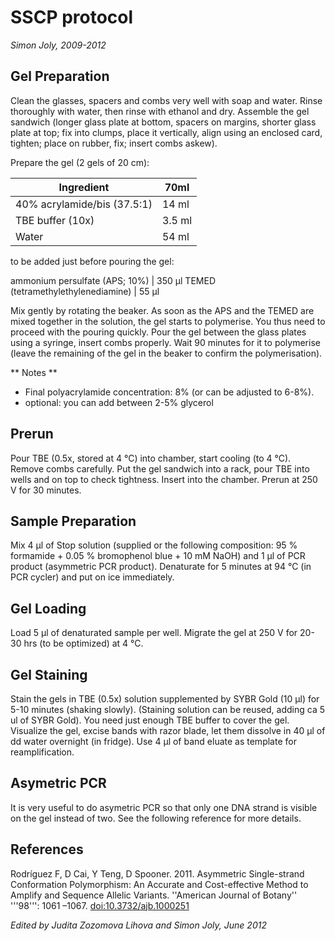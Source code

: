 SSCP protocol
=============

*Simon Joly, 2009-2012*

Gel Preparation
---------------

Clean the glasses, spacers and combs very well with soap and water. Rinse thoroughly with water, then rinse with ethanol and dry. Assemble the gel sandwich (longer glass plate at bottom, spacers on margins, shorter glass plate at top; fix into clumps, place it vertically, align using an enclosed card, tighten; place on rubber, fix; insert combs askew).

Prepare the gel (2 gels of 20 cm):

Ingredient | 70ml
---------- | ----
40% acrylamide/bis (37.5:1) | 14 ml
TBE buffer (10x) | 3.5 ml
Water | 54 ml

to be added just before pouring the gel:

ammonium persulfate (APS; 10%) | 350 μl
TEMED (tetramethylethylenediamine) | 55 μl

Mix gently by rotating the beaker. As soon as the APS and the TEMED are mixed together in the solution, the gel starts to polymerise. You thus need to proceed with the pouring quickly. Pour the gel between the glass plates using a syringe, insert combs properly. Wait 90 minutes for it to polymerise (leave the remaining of the gel in the beaker to confirm the polymerisation).

** Notes **

* Final polyacrylamide concentration: 8% (or can be adjusted to 6-8%).
* optional: you can add between 2-5% glycerol

## Prerun

Pour TBE (0.5x, stored at 4 °C) into chamber, start cooling (to 4 °C).  Remove combs carefully. Put the gel sandwich into a rack, pour TBE into wells and on top to check tightness. Insert into the chamber.  Prerun at 250 V for 30 minutes.

## Sample Preparation

Mix 4 μl of Stop solution (supplied or the following composition: 95 % formamide + 0.05 % bromophenol blue + 10 mM NaOH) and 1 μl of PCR product (asymmetric PCR product). Denaturate for 5 minutes at 94 °C (in PCR cycler) and put on ice immediately.

## Gel Loading

Load 5 μl of denaturated sample per well. Migrate the gel at 250 V for 20-30 hrs (to be optimized) at 4 °C.

## Gel Staining

Stain the gels in TBE (0.5x) solution supplemented by SYBR Gold (10 μl) for 5-10 minutes (shaking slowly).  (Staining solution can be reused, adding ca 5 ul of SYBR Gold). You need just enough TBE buffer to cover the gel. Visualize the gel, excise bands with razor blade, let them dissolve in 40 μl of dd water overnight (in fridge). Use 4 μl of band eluate as template for reamplification.

## Asymetric PCR

It is very useful to do asymetric PCR so that only one DNA strand is visible on the gel instead of two. See the following reference for more details.

## References

Rodríguez F, D Cai, Y Teng, D Spooner. 2011. Asymmetric Single-strand Conformation Polymorphism: An Accurate and Cost-effective Method to Amplify and Sequence Allelic Variants. ''American Journal of Botany'' '''98''': 1061 –1067. [doi:10.3732/ajb.1000251](http://dx.doi.org/10.3732/ajb.1000251)

*Edited by Judita Zozomova Lihova and Simon Joly, June 2012*
